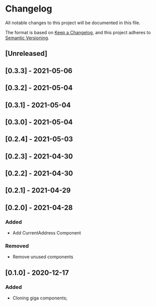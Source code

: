# Changelog

All notable changes to this project will be documented in this file.

The format is based on [Keep a Changelog](https://keepachangelog.com/en/1.0.0/),
and this project adheres to [Semantic Versioning](https://semver.org/spec/v2.0.0.html).

## [Unreleased]

## [0.3.3] - 2021-05-06

## [0.3.2] - 2021-05-04

## [0.3.1] - 2021-05-04

## [0.3.0] - 2021-05-04

## [0.2.4] - 2021-05-03

## [0.2.3] - 2021-04-30

## [0.2.2] - 2021-04-30

## [0.2.1] - 2021-04-29

## [0.2.0] - 2021-04-28

### Added
- Add CurrentAddress Component

### Removed
- Remove unused components

## [0.1.0] - 2020-12-17

### Added

- Cloning giga components;
